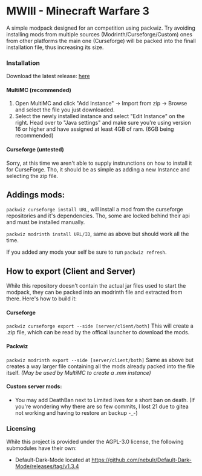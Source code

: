 # MWIII - Minecraft Warfare 3
A simple modpack designed for an competition using packwiz. Try avoiding installing mods from multiple sources (Modrinth/Curseforge/Custom) ones from other platforms the main one (Curseforge) will be packed into the finall installation file, thus increasing its size.

### Installation
Download the latest release: <a href="https://github.com/HiWhatName/MinecraftWarefareIII/releases/">here</a>

#### MultiMC (recommended)
1. Open MultiMC and click "Add Instance" -> Import from zip -> Browse and select the file you just downloaded.
2. Select the newly installed instance and select "Edit Instance" on the right. Head over to "Java settings" and make sure you're using version 16 or higher and have assigned at least 4GB of ram. (6GB being recommended)

#### Curseforge (untested)
Sorry, at this time we aren't able to supply instrunctions on how to install it for CurseForge. Tho, it should be as simple as adding a new Instance and selecting the zip file.

## Addings mods:
`packwiz curseforge install URL`, will install a mod from the curseforge repositories and it's dependencies. Tho, some are locked behind their api and must be installed manually.

`packwiz modrinth install URL/ID`, same as above but should work all the time.

If you added any mods your self be sure to run `packwiz refresh`.

## How to export (Client and Server)
While this repository doesn't contain the actual jar files used to start the modpack, they can be packed into an modrinth file and extracted from there. Here's how to build it:

#### Curseforge
`packwiz curseforge export --side [server/client/both]`
This will create a .zip file, which can be read by the offical launcher to download the mods.

#### Packwiz
`packwiz modrinth export --side [server/client/both]`
Same as above but creates a way larger file containing all the mods already packed into the file itself. *(May be used by MultiMC to create a .mm instance)*

#### Custom server mods:
- You may add DeathBan next to Limited lives for a short ban on death.
(If you're wondering why there are so few commits, I lost 21 due to gitea not working and having to restore an backup -_-)

### Licensing
While this project is provided under the AGPL-3.0 license, the following submodules have their own:
- Default-Dark-Mode located at https://github.com/nebuIr/Default-Dark-Mode/releases/tag/v1.3.4
